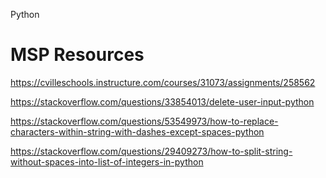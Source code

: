 Python

# MSP Resources

https://cvilleschools.instructure.com/courses/31073/assignments/258562

https://stackoverflow.com/questions/33854013/delete-user-input-python

https://stackoverflow.com/questions/53549973/how-to-replace-characters-within-string-with-dashes-except-spaces-python

https://stackoverflow.com/questions/29409273/how-to-split-string-without-spaces-into-list-of-integers-in-python
